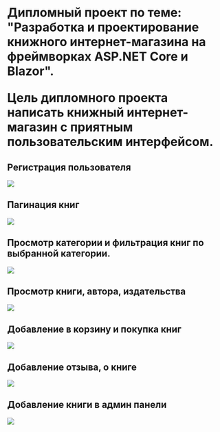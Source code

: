 <h1>
  <p>Дипломный проект по теме: "Разработка и проектирование книжного интернет-магазина на фреймворках ASP.NET Core и Blazor".</p>
  <p>Цель дипломного проекта написать книжный интернет-магазин с приятным пользовательским интерфейсом.</p>
</h1>

<h2>Регистрация пользователя</h2>
<img src="https://user-images.githubusercontent.com/86602955/190162695-c15aab04-d436-4e3a-b6dc-fcc501b49361.gif"/>

<h2>Пагинация книг</h2>
<img src="https://user-images.githubusercontent.com/86602955/190182005-b92e965a-035a-4a0d-aded-5ed474266600.gif"/>

<h2>Просмотр категории и фильтрация книг по выбранной категории.</h2>
<img src="https://user-images.githubusercontent.com/86602955/190182245-9f37f488-3ea9-4cba-9ac4-be8bddf26d7d.gif"/>

<h2>Просмотр книги, автора, издательства</h2>
<img src="https://user-images.githubusercontent.com/86602955/190163267-08c1321e-1189-4a36-b9c8-a1ad848e9644.gif"/>

<h2>Добавление в корзину и покупка книг</h2>
<img src="https://user-images.githubusercontent.com/86602955/190174608-6012ec0d-46f2-422a-b9ce-aa4000ba4778.gif"/>

<h2>Добавление отзыва, о книге</h2>
<img src="https://user-images.githubusercontent.com/86602955/190163943-94ec6941-4472-4ad4-a341-38470b3be5a1.gif"/>

<h2>Добавление книги в админ панели</h2>
<img src="https://user-images.githubusercontent.com/86602955/190164208-99358e68-e1d5-47a8-aed4-b1285a04e2d7.gif"/>
